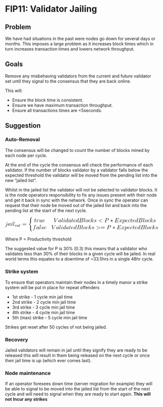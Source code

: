 # FIP11: Validator Jailing

## Problem

We have had situations in the past were nodes go down for several days or months. This imposes a large problem as it increases block times which in turn increases transaction times and lowers network throughput. 

## Goals

Remove any misbehaving validators from the current and future validator set until they signal to the consensus that they are back online.

This will:

* Ensure the block time is consistent.
* Ensure we have maximum transaction throughput.
* Ensure all transactions times are <5seconds. 

## Suggestion

### Auto-Removal

The consensus will be changed to count the number of blocks mined by each node per cycle.
 
At the end of the cycle the consensus will check the performance of each validator. If the number of blocks validator by a validator falls below the expected threshold the validator will be moved from the pending list into the new “jailed list”.

Whilst in the jailed list the validator will not be selected to validator blocks. It is the node operators responsibility to fix any issues present with their node and get it back in sync with the network. Once in sync the operator can request that their node be moved out of the jailed list and back into the pending list at the start of the next cycle.

![](img/fip-11/equation.svg)

Where P = Productivity threshold

The suggested value for P is 30% (0.3) this means that a validator who validates less than 30% of their blocks in a given cycle will be jailed. In real world terms this equates to a downtime of ~33.5hrs in a single 48hr cycle.

### Strike system

To ensure that operators maintain their nodes in a timely manor a strike system will be put in place for repeat offenders
* 1st strike - 1 cycle min jail time
* 2nd strike - 2 cycle min jail time
* 3rd strike - 3 cycle min jail time
* 4th strike - 4 cycle min jail time
* 5th (max) strike - 5 cycle min jail time

Strikes get reset after 50 cycles of not being jailed.

### Recovery

Jailed validators will remain in jail until they signify they are ready to be released this will result in them being released on the next cycle or once their jail time is up (which ever comes last).

### Node maintenance

If an operator foresees down time (server migration for example) they will be able to signal to be moved into the jailed list from the start of the next cycle and will need to signal when they are ready to start again. **This will not Incur any strikes**


